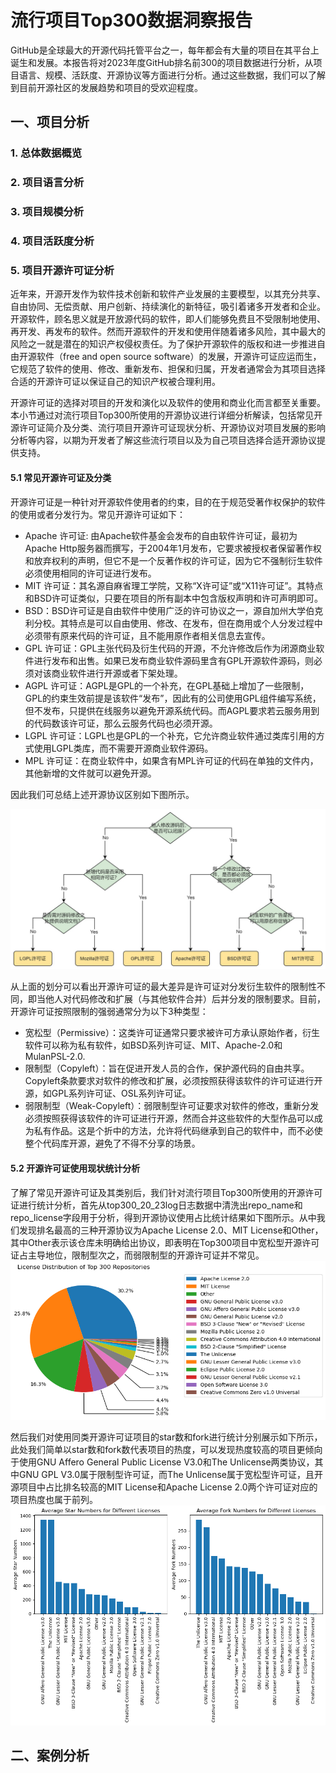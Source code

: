 # 流行项目Top300数据洞察报告
GitHub是全球最大的开源代码托管平台之一，每年都会有大量的项目在其平台上诞生和发展。本报告将对2023年度GitHub排名前300的项目数据进行分析，从项目语言、规模、活跃度、开源协议等方面进行分析。通过这些数据，我们可以了解到目前开源社区的发展趋势和项目的受欢迎程度。
## 一、项目分析
### 1. 总体数据概览

### 2. 项目语言分析

### 3. 项目规模分析

### 4. 项目活跃度分析

### 5. 项目开源许可证分析
近年来，开源开发作为软件技术创新和软件产业发展的主要模型，以其充分共享、自由协同、无偿贡献、用户创新、持续演化的新特征，吸引着诸多开发者和企业。开源软件，顾名思义就是开放源代码的软件，即人们能够免费且不受限制地使用、再开发、再发布的软件。然而开源软件的开发和使用伴随着诸多风险，其中最大的风险之一就是潜在的知识产权侵权责任。为了保护开源软件的版权和进一步推进自由开源软件（free and open source software）的发展，开源许可证应运而生，它规范了软件的使用、修改、重新发布、担保和归属，开发者通常会为其项目选择合适的开源许可证以保证自己的知识产权被合理利用。

开源许可证的选择对项目的开发和演化以及软件的使用和商业化而言都至关重要。本小节通过对流行项目Top300所使用的开源协议进行详细分析解读，包括常见开源许可证简介及分类、流行项目开源许可证现状分析、开源协议对项目发展的影响分析等内容，以期为开发者了解这些流行项目以及为自己项目选择合适开源协议提供支持。

#### 5.1 常见开源许可证及分类
开源许可证是一种针对开源软件使用者的约束，目的在于规范受著作权保护的软件的使用或者分发行为。常见开源许可证如下：
* Apache 许可证: 由Apache软件基金会发布的自由软件许可证，最初为Apache Http服务器而撰写，于2004年1月发布，它要求被授权者保留著作权和放弃权利的声明，但它不是一个反著作权的许可证，因为它不强制衍生软件必须使用相同的许可证进行发布。
* MIT 许可证：其名源自麻省理工学院，又称“X许可证”或“X11许可证”。其特点和BSD许可证类似，只要在项目的所有副本中包含版权声明和许可声明即可。
* BSD：BSD许可证是自由软件中使用广泛的许可协议之一，源自加州大学伯克利分校。其特点是可以自由使用、修改、在发布，但在商用或个人分发过程中必须带有原来代码的许可证，且不能用原作者相关信息去宣传。
* GPL 许可证：GPL主张代码及衍生代码的开源，不允许修改后作为闭源商业软件进行发布和出售。如果已发布商业软件源码里含有GPL开源软件源码，则必须对该商业软件进行开源或者下架处理。
* AGPL 许可证：AGPL是GPL的一个补充，在GPL基础上增加了一些限制，GPL的约束生效前提是该软件“发布”，因此有的公司使用GPL组件编写系统，但不发布，只提供在线服务以避免开源系统代码。而AGPL要求若云服务用到的代码数该许可证，那么云服务代码也必须开源。
* LGPL 许可证：LGPL也是GPL的一个补充，它允许商业软件通过类库引用的方式使用LGPL类库，而不需要开源商业软件源码。
* MPL 许可证：在商业软件中，如果含有MPL许可证的代码在单独的文件内，其他新增的文件就可以避免开源。

因此我们可总结上述开源协议区别如下图所示。

![开源协议区别](image/license_diff.jpg)

从上面的划分可以看出开源许可证的最大差异是许可证对分发衍生软件的限制性不同，即当他人对代码修改和扩展（与其他软件合并）后并分发的限制要求。目前，开源许可证按照限制的强弱通常分为以下3种类型：
* 宽松型（Permissive）：这类许可证通常只要求被许可方承认原始作者，衍生软件可以称为私有软件，如BSD系列许可证、MIT、Apache-2.0和MulanPSL-2.0.
* 限制型（Copyleft）：旨在促进开发人员的合作，保护源代码的自由共享。Copyleft条款要求对软件的修改和扩展，必须按照获得该软件的许可证进行开源，如GPL系列许可证、OSL系列许可证。
* 弱限制型（Weak-Copyleft）：弱限制型许可证要求对软件的修改，重新分发必须按照获得该软件的许可证进行开源，然而合并这些软件的大型作品可以成为私有作品。这是个折中的方法，允许将代码继承到自己的软件中，而不必使整个代码库开源，避免了不得不分享的场景。

#### 5.2 开源许可证使用现状统计分析
了解了常见开源许可证及其类别后，我们针对流行项目Top300所使用的开源许可证进行统计分析，首先从top300_20_23log日志数据中清洗出repo_name和repo_license字段用于分析，得到开源协议使用占比统计结果如下图所示。从中我们发现排名最高的三种开源协议为Apache License 2.0、MIT License和Other，其中Other表示该仓库未明确给出协议，即表明在Top300项目中宽松型开源许可证占主导地位，限制型次之，而弱限制型的开源许可证并不常见。
![流行项目开源协议统计](image/license_distribution_pie.png)

然后我们对使用同类开源许可证项目的star数和fork进行统计分别展示如下所示，此处我们简单以star数和fork数代表项目的热度，可以发现热度较高的项目更倾向于使用GNU Affero General Public License V3.0和The Unlicense两类协议，其中GNU GPL V3.0属于限制型许可证，而The Unlicense属于宽松型许可证，且开源项目中占比排名较高的MIT License和Apache License 2.0两个许可证对应的项目热度也属于前列。
![开源协议对项目的影响](image/star%26fork.png)


## 二、案例分析

